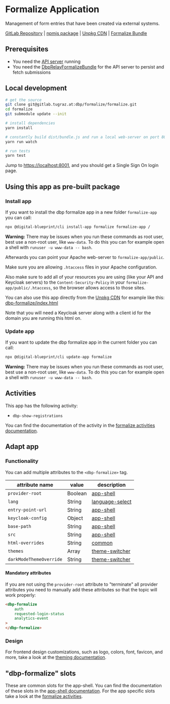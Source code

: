 # Formalize Application

Management of form entries that have been created via external systems.

[GitLab Repository](https://gitlab.tugraz.at/dbp/formalize/formalize) |
[npmjs package](https://www.npmjs.com/package/@dbp-topics/formalize) |
[Unpkg CDN](https://unpkg.com/browse/@dbp-topics/formalize/) |
[Formalize Bundle](https://gitlab.tugraz.at/dbp/formalize/dbp-relay-formalize-bundle)

## Prerequisites

- You need the [API server](https://gitlab.tugraz.at/dbp/relay/dbp-relay-server-template) running
- You need the [DbpRelayFormalizeBundle](https://gitlab.tugraz.at/dbp/formalize/dbp-relay-formalize-bundle) for the API server to persist and fetch submissions

## Local development

```bash
# get the source
git clone git@gitlab.tugraz.at:dbp/formalize/formalize.git
cd formalize
git submodule update --init

# install dependencies
yarn install

# constantly build dist/bundle.js and run a local web-server on port 8001 
yarn run watch

# run tests
yarn test
```

Jump to <https://localhost:8001>, and you should get a Single Sign On login page.

## Using this app as pre-built package

### Install app

If you want to install the dbp formalize app in a new folder `formalize-app` you can call:

```bash
npx @digital-blueprint/cli install-app formalize formalize-app /
```

**Warning:** There may be issues when you run these commands as root user, best use a non-root user, like `www-data`.
To do this you can for example open a shell with `runuser -u www-data -- bash`.

Afterwards you can point your Apache web-server to `formalize-app/public`.

Make sure you are allowing `.htaccess` files in your Apache configuration.

Also make sure to add all of your resources you are using (like your API and Keycloak servers) to the
`Content-Security-Policy` in your `formalize-app/public/.htaccess`, so the browser allows access to those sites.

You can also use this app directly from the [Unpkg CDN](https://unpkg.com/browse/@dbp-topics/formalize/)
for example like this: [dbp-formalize/index.html](https://gitlab.tugraz.at/dbp/formalize/formalize/-/tree/main/examples/dbp-formalize/index.html)

Note that you will need a Keycloak server along with a client id for the domain you are running this html on.

### Update app

If you want to update the dbp formalize app in the current folder you can call:

```bash
npx @digital-blueprint/cli update-app formalize
```

**Warning:** There may be issues when you run these commands as root user, best use a non-root user, like `www-data`.
To do this you can for example open a shell with `runuser -u www-data -- bash`.

## Activities

This app has the following activity:

- `dbp-show-registrations`

You can find the documentation of the activity in the [formalize activities documentation](https://gitlab.tugraz.at/dbp/formalize/formalize/-/tree/main/src).

## Adapt app

### Functionality

You can add multiple attributes to the `<dbp-formalize>` tag.

| attribute name | value | description |
|----------------|-------| ------------|
| `provider-root` | Boolean | [app-shell](https://gitlab.tugraz.at/dbp/web-components/toolkit/-/tree/master/packages/app-shell) |
| `lang`         | String | [language-select](https://gitlab.tugraz.at/dbp/web-components/toolkit/-/tree/master/packages/language-select) | 
| `entry-point-url` | String | [app-shell](https://gitlab.tugraz.at/dbp/web-components/toolkit/-/tree/master/packages/app-shell) |
| `keycloak-config` | Object | [app-shell](https://gitlab.tugraz.at/dbp/web-components/toolkit/-/tree/master/packages/app-shell) |
| `base-path` | String | [app-shell](https://gitlab.tugraz.at/dbp/web-components/toolkit/-/tree/master/packages/app-shell) |
| `src` | String | [app-shell](https://gitlab.tugraz.at/dbp/web-components/toolkit/-/tree/master/packages/app-shell) |
| `html-overrides` | String | [common](https://gitlab.tugraz.at/dbp/web-components/toolkit/-/tree/master/packages/common) |
| `themes` | Array | [theme-switcher](https://gitlab.tugraz.at/dbp/web-components/toolkit/-/tree/master/packages/theme-switcher) |
| `darkModeThemeOverride` | String | [theme-switcher](https://gitlab.tugraz.at/dbp/web-components/toolkit/-/tree/master/packages/theme-switcher) |

#### Mandatory attributes

If you are not using the `provider-root` attribute to "terminate" all provider attributes
you need to manually add these attributes so that the topic will work properly:

```html
<dbp-formalize
    auth
    requested-login-status
    analytics-event
>
</dbp-formalize>
```

### Design

For frontend design customizations, such as logo, colors, font, favicon, and more, take a look at the [theming documentation](https://dbp-demo.tugraz.at/dev-guide/frontend/theming/).

## "dbp-formalize" slots

These are common slots for the app-shell. You can find the documentation of these slots in the [app-shell documentation](https://gitlab.tugraz.at/dbp/web-components/toolkit/-/tree/master/packages/app-shell).
For the app specific slots take a look at the [formalize activities](https://gitlab.tugraz.at/dbp/formalize/formalize/-/tree/main/src).

